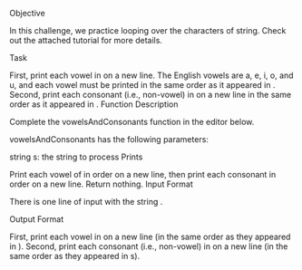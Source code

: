 Objective

In this challenge, we practice looping over the characters of string. Check out the attached tutorial for more details.

Task

First, print each vowel in on a new line. The English vowels are a, e, i, o, and u, and each vowel must be printed in the same order as it appeared in .
Second, print each consonant (i.e., non-vowel) in on a new line in the same order as it appeared in .
Function Description

Complete the vowelsAndConsonants function in the editor below.

vowelsAndConsonants has the following parameters:

string s: the string to process
Prints

Print each vowel of in order on a new line, then print each consonant in order on a new line. Return nothing.
Input Format

There is one line of input with the string .

Output Format

First, print each vowel in on a new line (in the same order as they appeared in ). Second, print each consonant (i.e., non-vowel) in on a new line (in the same order as they appeared in s).
